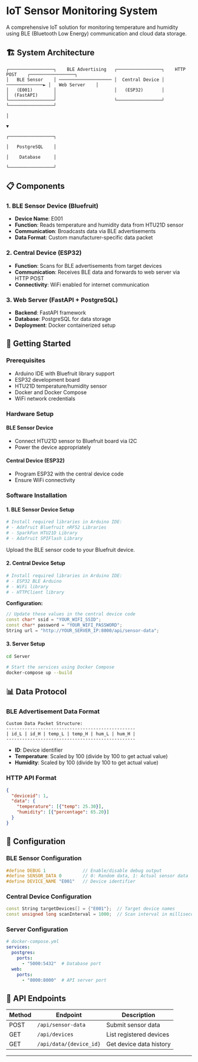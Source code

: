 # IoT Sensor Monitoring System

A comprehensive IoT solution for monitoring temperature and humidity using BLE (Bluetooth Low Energy) communication and cloud data storage.

## 🏗️ System Architecture

```
┌─────────────────┐    BLE Advertising   ┌─────────────────┐    HTTP POST    ┌─────────────────┐
│   BLE Sensor    │ ──────────────────── │  Central Device │ ──────────────► │   Web Server    │
│   (E001)        │                      │   (ESP32)       │                 │  (FastAPI)      │
└─────────────────┘                      └─────────────────┘                 └─────────────────┘
                                                                                        │
                                                                                        ▼
                                                                               ┌─────────────────┐
                                                                               │   PostgreSQL    │
                                                                               │    Database     │
                                                                               └─────────────────┘
```

## 📋 Components

### 1. BLE Sensor Device (Bluefruit)
- **Device Name**: E001
- **Function**: Reads temperature and humidity data from HTU21D sensor
- **Communication**: Broadcasts data via BLE advertisements
- **Data Format**: Custom manufacturer-specific data packet

### 2. Central Device (ESP32)
- **Function**: Scans for BLE advertisements from target devices
- **Communication**: Receives BLE data and forwards to web server via HTTP POST
- **Connectivity**: WiFi enabled for internet communication

### 3. Web Server (FastAPI + PostgreSQL)
- **Backend**: FastAPI framework
- **Database**: PostgreSQL for data storage
- **Deployment**: Docker containerized setup

## 🚀 Getting Started

### Prerequisites
- Arduino IDE with Bluefruit library support
- ESP32 development board
- HTU21D temperature/humidity sensor
- Docker and Docker Compose
- WiFi network credentials

### Hardware Setup

#### BLE Sensor Device
- Connect HTU21D sensor to Bluefruit board via I2C
- Power the device appropriately

#### Central Device (ESP32)
- Program ESP32 with the central device code
- Ensure WiFi connectivity

### Software Installation

#### 1. BLE Sensor Device Setup
```bash
# Install required libraries in Arduino IDE:
# - Adafruit Bluefruit nRF52 Libraries
# - SparkFun HTU21D Library
# - Adafruit SPIFlash Library
```

Upload the BLE sensor code to your Bluefruit device.

#### 2. Central Device Setup
```bash
# Install required libraries in Arduino IDE:
# - ESP32 BLE Arduino
# - WiFi library
# - HTTPClient library
```

**Configuration:**
```cpp
// Update these values in the central device code
const char* ssid = "YOUR_WIFI_SSID";
const char* password = "YOUR_WIFI_PASSWORD";
String url = "http://YOUR_SERVER_IP:8000/api/sensor-data";
```

#### 3. Server Setup
```bash
cd Server

# Start the services using Docker Compose
docker-compose up --build
```

## 📊 Data Protocol

### BLE Advertisement Data Format
```
Custom Data Packet Structure:
-------------------------------------------------
| id_L | id_H | temp_L | temp_H | hum_L | hum_H |
-------------------------------------------------
```

- **ID**: Device identifier
- **Temperature**: Scaled by 100 (divide by 100 to get actual value)
- **Humidity**: Scaled by 100 (divide by 100 to get actual value)

### HTTP API Format
```json
{
  "deviceid": 1,
  "data": {
    "temperature": [{"temp": 25.30}],
    "humidity": [{"percentage": 65.20}]
  }
}
```

## 🔧 Configuration

### BLE Sensor Configuration
```cpp
#define DEBUG 1              // Enable/disable debug output
#define SENSOR_DATA 0        // 0: Random data, 1: Actual sensor data
#define DEVICE_NAME "E001"   // Device identifier
```

### Central Device Configuration
```cpp
const String targetDevices[] = {"E001"};  // Target device names
const unsigned long scanInterval = 1000;  // Scan interval in milliseconds
```

### Server Configuration
```yaml
# docker-compose.yml
services:
  postgres:
    ports:
      - "5000:5432"  # Database port
  web:
    ports:
      - "8000:8000"  # API server port
```



## 📝 API Endpoints

| Method | Endpoint | Description |
|--------|----------|-------------|
| POST | `/api/sensor-data` | Submit sensor data |
| GET | `/api/devices` | List registered devices |
| GET | `/api/data/{device_id}` | Get device data history |

---
